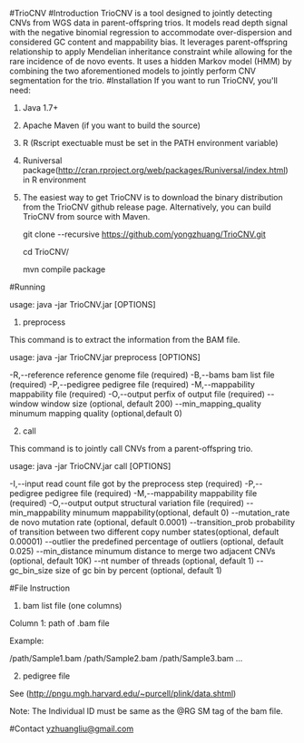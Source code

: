 #TrioCNV
#Introduction
TrioCNV is a tool designed to jointly detecting CNVs from WGS data in parent-offspring trios. It models read depth signal with the negative binomial regression to accommodate over-dispersion and considered GC content and mappability bias. It leverages parent-offspring relationship to apply Mendelian inheritance constraint while allowing for the rare incidence of de novo events. It uses a hidden Markov model (HMM) by combining the two aforementioned models to jointly perform CNV segmentation for the trio.
#Installation
If you want to run TrioCNV, you'll need:

1) Java 1.7+

2) Apache Maven (if you want to build the source)

3) R (Rscript exectuable must be set in the PATH environment variable)

4) Runiversal package(http://cran.rproject.org/web/packages/Runiversal/index.html) in R environment

5) The easiest way to get TrioCNV is to download the binary distribution from the TrioCNV github release page. Alternatively, you can build TrioCNV from source with Maven. 

   git clone --recursive https://github.com/yongzhuang/TrioCNV.git
   
   cd TrioCNV/
   
   mvn compile package

#Running 

usage: java -jar TrioCNV.jar <COMMAND> [OPTIONS] 

1) preprocess 

This command is to extract the information from the BAM file. 

usage: java -jar TrioCNV.jar preprocess [OPTIONS] 

-R,--reference  <FILE>  reference genome file (required)
-B,--bams       <FILE>  bam list file (required)
-P,--pedigree   <FILE>  pedigree file (required)
-M,--mappability        <FILE>  mappability file (required)
-O,--output     <FILE>  perfix of output file (required)
   --window     <INT>   window size (optional, default 200)
   --min_mapping_quality        <INT>   minumum mapping quality (optional,default 0)

2) call 

This command is to jointly call CNVs from a parent-offspring trio.

usage: java -jar TrioCNV.jar call [OPTIONS] 

-I,--input      <FILE>  read count file got by the preprocess step (required)
-P,--pedigree   <FILE>  pedigree file (required)
-M,--mappability        <FILE>  mappability file (required)
-O,--output     <FILE>  output structural variation file (required)
   --min_mappability    <FLOAT> minumum mappability(optional, default 0)
   --mutation_rate      <FLOAT> de novo mutation rate (optional, default 0.0001)
   --transition_prob    <FLOAT> probability of transition between two different copy number states(optional, default 0.00001)
   --outlier	<FLOAT>	the predefined percentage of outliers (optional, default 0.025)
   --min_distance       <INT>   minumum distance to merge two adjacent CNVs (optional, default 10K)
   --nt <INT>   number of threads (optional, default 1)
   --gc_bin_size	<INT>	size of gc bin by percent (optional, default 1)

#File Instruction

1) bam list file (one columns) 

Column 1: path of .bam file

Example: 

/path/Sample1.bam 
/path/Sample2.bam 
/path/Sample3.bam
...

2) pedigree file

See (http://pngu.mgh.harvard.edu/~purcell/plink/data.shtml)

Note: The Individual ID must be same as the @RG SM tag of the bam file.


#Contact
yzhuangliu@gmail.com
